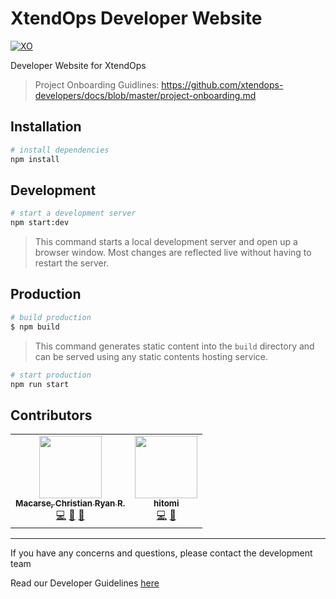 # XtendOps Developer Website

[![XO](https://img.shields.io/badge/Powered%20by-XtendOPS%20DEV%20Team-blue)](http://developers.xtendops.us/)

Developer Website for XtendOps

> Project Onboarding Guidlines: https://github.com/xtendops-developers/docs/blob/master/project-onboarding.md

## Installation

```bash
# install dependencies
npm install
```

## Development

```bash
# start a development server
npm start:dev
```

> This command starts a local development server and open up a browser window. Most changes are reflected live without having to restart the server.

## Production

```bash
# build production
$ npm build
```

> This command generates static content into the `build` directory and can be served using any static contents hosting service.

```bash
# start production
npm run start
```

## Contributors

<!-- ALL-CONTRIBUTORS-LIST:START - Do not remove or modify this section -->
<!-- prettier-ignore-start -->
<!-- markdownlint-disable -->
<table>
  <tr>
    <td align="center"><a href="http://crrmacarse.github.io / 139.59.100.139"><img src="https://avatars3.githubusercontent.com/u/39759024?v=4" width="100px;" alt=""/><br /><sub><b>Macarse, Christian Ryan R.</b></sub></a><br /><a href="https://github.com/xtendops-developers/developers/commits?author=crrmacarse" title="Code">💻</a> <a href="https://github.com/xtendops-developers/developers/commits?author=crrmacarse" title="Documentation">📖</a> <a href="#maintenance-crrmacarse" title="Maintenance">🚧</a></td>
    <td align="center"><a href="https://github.com/TommyCabrera"><img src="https://avatars2.githubusercontent.com/u/73001130?v=4" width="100px;" alt=""/><br /><sub><b>hitomi</b></sub></a><br /><a href="https://github.com/xtendops-developers/developers/commits?author=TommyCabrera" title="Code">💻</a> <a href="#design-TommyCabrera" title="Design">🎨</a></td>
  </tr>
</table>

<!-- markdownlint-enable -->
<!-- prettier-ignore-end -->
<!-- ALL-CONTRIBUTORS-LIST:END -->

---

If you have any concerns and questions, please contact the development team

Read our Developer Guidelines [here](https://docs.google.com/document/d/1CrRmbC_h1-Mj3hAIxGKVUUoG6kRUFgR4s2Ivn-LIo9A/edit)
